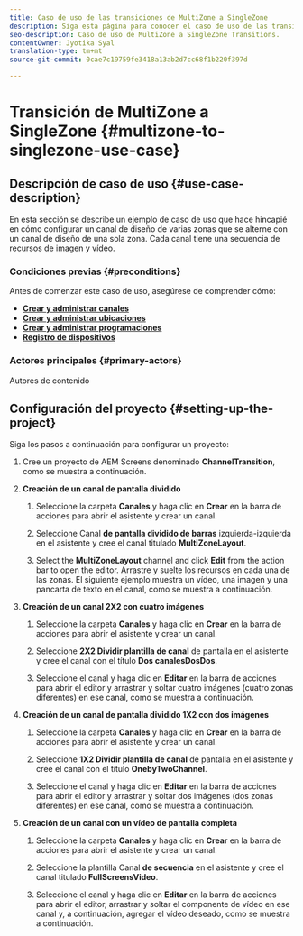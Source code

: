 ```yaml
---
title: Caso de uso de las transiciones de MultiZone a SingleZone
description: Siga esta página para conocer el caso de uso de las transiciones de MultiZone a SingleZone.
seo-description: Caso de uso de MultiZone a SingleZone Transitions.
contentOwner: Jyotika Syal
translation-type: tm+mt
source-git-commit: 0cae7c19759fe3418a13ab2d7cc68f1b220f397d

---
```



# Transición de MultiZone a SingleZone {#multizone-to-singlezone-use-case}


## Descripción de caso de uso {#use-case-description}

En esta sección se describe un ejemplo de caso de uso que hace hincapié en cómo configurar un canal de diseño de varias zonas que se alterne con un canal de diseño de una sola zona. Cada canal tiene una secuencia de recursos de imagen y vídeo.

### Condiciones previas {#preconditions}

Antes de comenzar este caso de uso, asegúrese de comprender cómo:

* **[Crear y administrar canales](managing-channels.md)**
* **[Crear y administrar ubicaciones](managing-locations.md)**
* **[Crear y administrar programaciones](managing-schedules.md)**
* **[Registro de dispositivos](device-registration.md)**

### Actores principales {#primary-actors}

Autores de contenido

##  Configuración del proyecto {#setting-up-the-project}

Siga los pasos a continuación para configurar un proyecto:

1. Cree un proyecto de AEM Screens denominado **ChannelTransition**, como se muestra a continuación.



1. **Creación de un canal de pantalla dividido**

   1. Seleccione la carpeta **Canales** y haga clic en **Crear** en la barra de acciones para abrir el asistente y crear un canal.
   1. Seleccione Canal **de pantalla dividido de barras** izquierda-izquierda en el asistente y cree el canal titulado **MultiZoneLayout**.



   1. Select the **MultiZoneLayout** channel and click **Edit** from the action bar to open the editor. Arrastre y suelte los recursos en cada una de las zonas. El siguiente ejemplo muestra un vídeo, una imagen y una pancarta de texto en el canal, como se muestra a continuación.


1. **Creación de un canal 2X2 con cuatro imágenes**

   1. Seleccione la carpeta **Canales** y haga clic en **Crear** en la barra de acciones para abrir el asistente y crear un canal.

   1. Seleccione **2X2 Dividir plantilla de canal** de pantalla en el asistente y cree el canal con el título **Dos canalesDosDos**.


   1. Seleccione el canal y haga clic en **Editar** en la barra de acciones para abrir el editor y arrastrar y soltar cuatro imágenes (cuatro zonas diferentes) en ese canal, como se muestra a continuación.


1. **Creación de un canal de pantalla dividido 1X2 con dos imágenes**

   1. Seleccione la carpeta **Canales** y haga clic en **Crear** en la barra de acciones para abrir el asistente y crear un canal.

   1. Seleccione **1X2 Dividir plantilla de canal** de pantalla en el asistente y cree el canal con el título **OnebyTwoChannel**.


   1. Seleccione el canal y haga clic en **Editar** en la barra de acciones para abrir el editor y arrastrar y soltar dos imágenes (dos zonas diferentes) en ese canal, como se muestra a continuación.


1. **Creación de un canal con un vídeo de pantalla completa**

   1. Seleccione la carpeta **Canales** y haga clic en **Crear** en la barra de acciones para abrir el asistente y crear un canal.

   1. Seleccione la plantilla Canal **de secuencia** en el asistente y cree el canal titulado **FullScreensVideo**.


   1. Seleccione el canal y haga clic en **Editar** en la barra de acciones para abrir el editor, arrastrar y soltar el componente de vídeo en ese canal y, a continuación, agregar el vídeo deseado, como se muestra a continuación.

